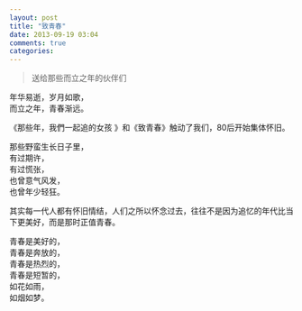 ```yaml
---
layout: post
title: "致青春"
date: 2013-09-19 03:04
comments: true
categories: 
---
```

> 送给那些而立之年的伙伴们

年华易逝，岁月如歌，  
而立之年，青春渐远。

《那些年，我們一起追的女孩 》和《致青春》触动了我们，80后开始集体怀旧。  

那些野蛮生长日子里，  
有过期许，  
有过慌张，  
也曾意气风发，  
也曾年少轻狂。  

其实每一代人都有怀旧情结，人们之所以怀念过去，往往不是因为追忆的年代比当下更美好，而是那时正值青春。

青春是美好的，  
青春是奔放的，  
青春是热烈的，  
青春是短暂的，  
如花如雨，  
如烟如梦。